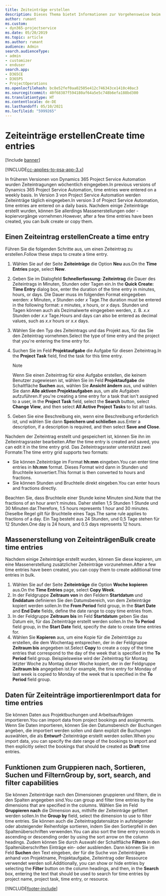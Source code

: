 ```yaml
---
title: Zeiteinträge erstellen
description: Dieses Thema bietet Informationen zur Vorgehensweise beim Erstellen von Zeiteinträgen.
author: rumant
ms.custom:
- dyn365-projectservice
ms.date: 05/20/2019
ms.topic: article
ms.author: rumant
audience: Admin
search.audienceType:
- admin
- customizer
- enduser
search.app:
- D365CE
- D365PS
- ProjectOperations
ms.openlocfilehash: bc8e52fef0aa02505e412c746343ce1410c40ac3
ms.sourcegitcommit: 40f68387f594180af64a5e5c748b6efa188bd300
ms.translationtype: HT
ms.contentlocale: de-DE
ms.lasthandoff: 05/10/2021
ms.locfileid: "5999265"
---
```

# <a name="create-time-entries"></a><span data-ttu-id="8e52f-103">Zeiteinträge erstellen</span><span class="sxs-lookup"><span data-stu-id="8e52f-103">Create time entries</span></span>

[!include [banner](../includes/psa-now-project-operations.md)]

[!INCLUDE[cc-applies-to-psa-app-3.x](../includes/cc-applies-to-psa-app-3x.md)]

<span data-ttu-id="8e52f-104">In früheren Versionen von Dynamics 365 Project Service Automation wurden Zeiteintragungen wöchentlich eingegeben.</span><span class="sxs-lookup"><span data-stu-id="8e52f-104">In previous versions of Dynamics 365 Project Service Automation, time entries were entered on a weekly basis.</span></span> <span data-ttu-id="8e52f-105">In Version 3 von Project Service Automation werden Zeiteinträge täglich eingegeben.</span><span class="sxs-lookup"><span data-stu-id="8e52f-105">In version 3 of Project Service Automation, time entries are entered on a daily basis.</span></span> <span data-ttu-id="8e52f-106">Nachdem einige Zeiteinträge erstellt wurden, können Sie allerdings Massenerstellungen oder -kopiervorgänge vornehmen.</span><span class="sxs-lookup"><span data-stu-id="8e52f-106">However, after a few time entries have been created, you can bulk create or copy them.</span></span>

## <a name="create-a-time-entry"></a><span data-ttu-id="8e52f-107">Einen Zeiteintrag erstellen</span><span class="sxs-lookup"><span data-stu-id="8e52f-107">Create a time entry</span></span>

<span data-ttu-id="8e52f-108">Führen Sie die folgenden Schritte aus, um einen Zeiteintrag zu erstellen.</span><span class="sxs-lookup"><span data-stu-id="8e52f-108">Follow these steps to create a time entry.</span></span>

1. <span data-ttu-id="8e52f-109">Wählen Sie auf der Seite **Zeiteinträge** die Option **Neu** aus.</span><span class="sxs-lookup"><span data-stu-id="8e52f-109">On the **Time Entries** page, select **New**.</span></span>
2. <span data-ttu-id="8e52f-110">Geben Sie im Dialogfeld **Schnellerfassung: Zeiteintrag** die Dauer des Zeiteintrags in Minuten, Stunden oder Tagen ein.</span><span class="sxs-lookup"><span data-stu-id="8e52f-110">In the **Quick Create: Time Entry** dialog box, enter the duration of the time entry in minutes, hours, or days.</span></span> <span data-ttu-id="8e52f-111">Die Dauer muss im folgenden Format eingegeben werden: *x* Minuten, *x* Stunden oder *x* Tage.</span><span class="sxs-lookup"><span data-stu-id="8e52f-111">The duration must be entered in the following format: *x* minutes, *x* hours, or *x* days.</span></span> <span data-ttu-id="8e52f-112">Stunden und Tagen können auch als Dezimalwerte eingegeben werden, z. B. *x.x* Stunden oder *x.x* Tage.</span><span class="sxs-lookup"><span data-stu-id="8e52f-112">Hours and days can also be entered as decimal values, such as *x.x* hours or *x.x* days.</span></span>
3. <span data-ttu-id="8e52f-113">Wählen Sie den Typ des Zeiteintrags und das Projekt aus, für das Sie den Zeiteintrag vornehmen.</span><span class="sxs-lookup"><span data-stu-id="8e52f-113">Select the type of time entry and the project that you're entering the time entry for.</span></span>
4. <span data-ttu-id="8e52f-114">Suchen Sie im Feld **Projektaufgabe** die Aufgabe für diesen Zeiteintrag.</span><span class="sxs-lookup"><span data-stu-id="8e52f-114">In the **Project Task** field, find the task for this time entry.</span></span>

    > [!NOTE]
    > <span data-ttu-id="8e52f-115">Wenn Sie einen Zeiteintrag für eine Aufgabe erstellen, die keinem Benutzer zugewiesen ist, wählen Sie im Feld **Projektaufgabe** die Schaltfläche **Suchen** aus, wählen Sie **Ansicht ändern** aus, und wählen Sie dann **Alle aktiven Projektaufgaben** aus, um alle Aufgaben aufzuführen.</span><span class="sxs-lookup"><span data-stu-id="8e52f-115">If you're creating a time entry for a task that isn't assigned to a user, in the **Project Task** field, select the **Search** button, select **Change View**, and then select **All Active Project Tasks** to list all tasks.</span></span>

5. <span data-ttu-id="8e52f-116">Geben Sie eine Beschreibung ein, wenn eine Beschreibung erforderlich ist, und wählen Sie dann **Speichern und schließen** aus.</span><span class="sxs-lookup"><span data-stu-id="8e52f-116">Enter a description, if a description is required, and then select **Save and Close**.</span></span>

<span data-ttu-id="8e52f-117">Nachdem der Zeiteintrag erstellt und gespeichert ist, können Sie ihn im Zeiteintragsraster bearbeiten.</span><span class="sxs-lookup"><span data-stu-id="8e52f-117">After the time entry is created and saved, you can edit it in the time entry grid.</span></span> <span data-ttu-id="8e52f-118">Das Zeiteintragsraster unterstützt zwei Formate:</span><span class="sxs-lookup"><span data-stu-id="8e52f-118">The time entry grid supports two formats:</span></span>

- <span data-ttu-id="8e52f-119">Sie können Zeiteinträge im Format **hh:mm** eingeben.</span><span class="sxs-lookup"><span data-stu-id="8e52f-119">You can enter time entries in **hh:mm** format.</span></span> <span data-ttu-id="8e52f-120">Dieses Format wird dann in Stunden und Bruchteile konvertiert.</span><span class="sxs-lookup"><span data-stu-id="8e52f-120">This format is then converted to hours and fractions.</span></span>
- <span data-ttu-id="8e52f-121">Sie können Stunden und Bruchteile direkt eingeben.</span><span class="sxs-lookup"><span data-stu-id="8e52f-121">You can enter hours and fractions directly.</span></span>

<span data-ttu-id="8e52f-122">Beachten Sie, dass Bruchteile einer Stunde keine Minuten sind.</span><span class="sxs-lookup"><span data-stu-id="8e52f-122">Note that the fractions of an hour aren't minutes.</span></span> <span data-ttu-id="8e52f-123">Daher stellen 1,5 Stunden 1 Stunde und 30 Minuten dar.</span><span class="sxs-lookup"><span data-stu-id="8e52f-123">Therefore, 1.5 hours represents 1 hour and 30 minutes.</span></span> <span data-ttu-id="8e52f-124">Dieselbe Regel gilt für Bruchteile eines Tags.</span><span class="sxs-lookup"><span data-stu-id="8e52f-124">The same rule applies to fractions of a day.</span></span> <span data-ttu-id="8e52f-125">Ein Tag besteht aus 24 Stunden, und 0,5 Tage stehen für 12 Stunden.</span><span class="sxs-lookup"><span data-stu-id="8e52f-125">One day is 24 hours, and 0.5 days represents 12 hours.</span></span>

## <a name="bulk-create-time-entries"></a><span data-ttu-id="8e52f-126">Massenerstellung von Zeiteinträgen</span><span class="sxs-lookup"><span data-stu-id="8e52f-126">Bulk create time entries</span></span>

<span data-ttu-id="8e52f-127">Nachdem einige Zeiteinträge erstellt wurden, können Sie diese kopieren, um eine Massenerstellung zusätzlicher Zeiteinträge vorzunehmen.</span><span class="sxs-lookup"><span data-stu-id="8e52f-127">After a few time entries have been created, you can copy them to create additional time entries in bulk.</span></span>

1. <span data-ttu-id="8e52f-128">Wählen Sie auf der Seite **Zeiteinträge** die Option **Woche kopieren** aus.</span><span class="sxs-lookup"><span data-stu-id="8e52f-128">On the **Time Entries** page, select **Copy Week**.</span></span>
2. <span data-ttu-id="8e52f-129">In der Feldgruppe **Zeitraum von** in den Feldern **Startdatum** und **Enddatum** definieren Sie den Datumsbereich, von dem Zeiteinträge kopiert werden sollen.</span><span class="sxs-lookup"><span data-stu-id="8e52f-129">In the **From Period** field group, in the **Start Date** and **End Date** fields, define the date range to copy time entries from.</span></span>
3. <span data-ttu-id="8e52f-130">In der Feldgruppe **Zeitraum bis** im Feld **Startdatum** geben Sie das Datum ein, für das Zeiteinträge erstellt werden sollen.</span><span class="sxs-lookup"><span data-stu-id="8e52f-130">In the **To Period** field group, in the **Start Date** field, specify the date to create time entries for.</span></span>
4. <span data-ttu-id="8e52f-131">Wählen Sie **Kopieren** aus, um eine Kopie für die Zeiteinträge zu erstellen, die dem Wochentag entsprechen, der in der Feldgruppe **Zeitraum bis** angegeben ist.</span><span class="sxs-lookup"><span data-stu-id="8e52f-131">Select **Copy** to create a copy of the time entries that correspond to the day of the week that is specified in the **To Period** field group.</span></span> <span data-ttu-id="8e52f-132">Beispielsweise wird der Zeiteintrag für Montag letzter Woche zu Montag dieser Woche kopiert, der in der Feldgruppe **Zeitraum bis** angegeben ist.</span><span class="sxs-lookup"><span data-stu-id="8e52f-132">For example, the time entry for Monday of last week is copied to Monday of the week that is specified in the **To Period** field group.</span></span>

## <a name="import-data-for-time-entries"></a><span data-ttu-id="8e52f-133">Daten für Zeiteinträge importieren</span><span class="sxs-lookup"><span data-stu-id="8e52f-133">Import data for time entries</span></span>

<span data-ttu-id="8e52f-134">Sie können Daten aus Projektbuchungen und Arbeitsaufträgen importieren.</span><span class="sxs-lookup"><span data-stu-id="8e52f-134">You can import data from project bookings and assignments.</span></span> <span data-ttu-id="8e52f-135">Wenn Sie Daten importieren, können Sie den Datumsbereich der Buchungen angeben, die importiert werden sollen und dann explizit die Buchungen auswählen, die als **Entwurf**-Zeiteinträge erstellt werden sollen.</span><span class="sxs-lookup"><span data-stu-id="8e52f-135">When you import data, you can specify the date range of the bookings to import and then explicitly select the bookings that should be created as **Draft** time entries.</span></span>

## <a name="group-by-sort-search-and-filter-capabilities"></a><span data-ttu-id="8e52f-136">Funktionen zum Gruppieren nach, Sortieren, Suchen und Filtern</span><span class="sxs-lookup"><span data-stu-id="8e52f-136">Group by, sort, search, and filter capabilities</span></span>

<span data-ttu-id="8e52f-137">Sie können Zeiteinträge nach den Dimensionen gruppieren und filtern, die in den Spalten angegeben sind.</span><span class="sxs-lookup"><span data-stu-id="8e52f-137">You can group and filter time entries by the dimensions that are specified in the columns.</span></span> <span data-ttu-id="8e52f-138">Wählen Sie im Feld **Gruppieren nach** die Dimension aus, mithilfe der Zeiteinträge gefiltert werden sollen.</span><span class="sxs-lookup"><span data-stu-id="8e52f-138">In the **Group by** field, select the dimension to use to filter time entries.</span></span> <span data-ttu-id="8e52f-139">Sie können auch die Zeiteintragdatensätze in aufsteigender oder absteigender Reihenfolge sortieren, indem Sie den Sortierpfeil in den Spaltenüberschriften verwenden.</span><span class="sxs-lookup"><span data-stu-id="8e52f-139">You can also sort the time entry records in ascending or descending order by using the sort arrow on the column headings.</span></span> <span data-ttu-id="8e52f-140">Zudem können Sie durch Auswahl der Schaltfläche **Filtern** in den Spaltenüberschriften Einträge ein- oder ausblenden. Dann können Sie im Feld **Suchen** den Text eingeben, der für die Suche von Zeiteinträgen anhand von Projektname, Projektaufgabe, Zeiteintrag oder Ressource verwendet werden soll.</span><span class="sxs-lookup"><span data-stu-id="8e52f-140">Additionally, you can show or hide entries by selecting the **Filter** button on the column headings, and then, in the **Search** box, entering the text that should be used to search for time entries by project name, project task, time entry, or resource.</span></span>


[!INCLUDE[footer-include](../includes/footer-banner.md)]